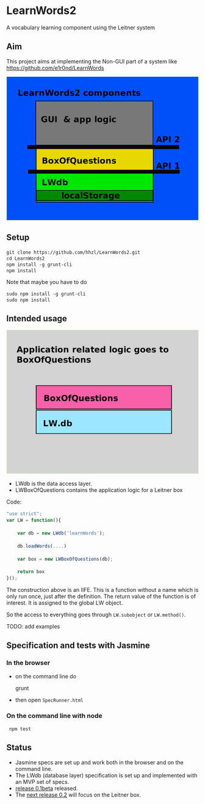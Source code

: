 # LearnWords2
A vocabulary learning component using the Leitner system

## Aim

This project aims at implementing the Non-GUI part of a system like 
https://github.com/e1r0nd/LearnWords

![learnwords2-layers](docs/LW2-context.png)


## Setup 

````	
git clone https://github.com/hhzl/LearnWords2.git
cd LearnWords2
npm install -g grunt-cli
npm install
````

Note that maybe you have to do

````
sudo npm install -g grunt-cli
sudo npm install
````

## Intended usage

![learnwords2-layers](docs/learnwords2-layers.png)

- LWdb is the data access layer.
- LWBoxOfQuestions contains the application logic for a Leitner box


Code:

````JavaScript
"use strict";
var LW = function(){

	var db = new LWdb('learnWords');

	db.loadWords(....)

	var box = new LWBoxOfQuestions(db);

	return box
}();
````


The construction above is an IIFE.
This is a function without a name which is only run once, just after the definition.
The return value of the function is of interest. It is assigned to the global LW object.

So the access to everything goes through ``LW.subobject``  or ``LW.method()``.



 
TODO: add examples



## Specification and tests with Jasmine

### In the browser

- on the command line do

     grunt

- then open ``SpecRunner.html``


### On the command line with node

     npm test


## Status

* Jasmine specs are set up and work both in the browser and on the command line.
* The LWdb (database layer) specification is set up and implemented with an MVP set of specs. 
* [release 0.1beta](https://github.com/hhzl/LearnWords2/milestone/1) released.
* The [next release 0.2](https://github.com/hhzl/LearnWords2/milestone/2) will focus on the Leitner box.



